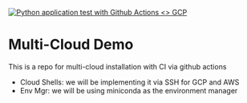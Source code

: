 [![Python application test with Github Actions <> GCP](https://github.com/lennardong/duke-multiclouddemo/actions/workflows/main_gcp.yml/badge.svg?branch=main)](https://github.com/lennardong/duke-multiclouddemo/actions/workflows/main_gcp.yml)

# Multi-Cloud Demo
This is a repo for multi-cloud installation with CI via github actions 

- Cloud Shells: we will be implementing it via SSH for GCP and AWS
- Env Mgr: we will be using miniconda as the environment manager 
